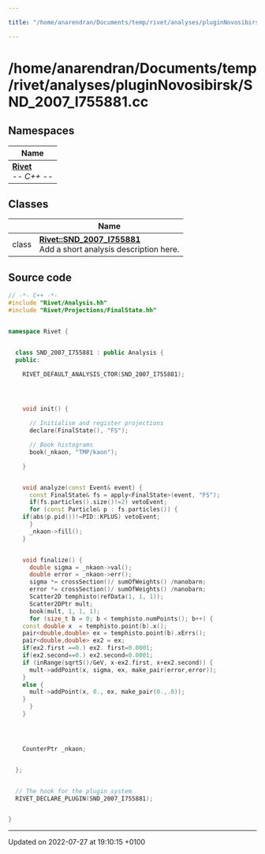 ```yaml
---

title: "/home/anarendran/Documents/temp/rivet/analyses/pluginNovosibirsk/SND_2007_I755881.cc"

---
```


# /home/anarendran/Documents/temp/rivet/analyses/pluginNovosibirsk/SND_2007_I755881.cc



## Namespaces

| Name           |
| -------------- |
| **[Rivet](http://example.org/namespaces/namespacerivet/)** <br>-*- C++ -*-  |

## Classes

|                | Name           |
| -------------- | -------------- |
| class | **[Rivet::SND_2007_I755881](http://example.org/classes/classrivet_1_1snd__2007__i755881/)** <br>Add a short analysis description here.  |




## Source code

```cpp
// -*- C++ -*-
#include "Rivet/Analysis.hh"
#include "Rivet/Projections/FinalState.hh"


namespace Rivet {


  class SND_2007_I755881 : public Analysis {
  public:

    RIVET_DEFAULT_ANALYSIS_CTOR(SND_2007_I755881);




    void init() {

      // Initialise and register projections
      declare(FinalState(), "FS");

      // Book histograms
      book(_nkaon, "TMP/kaon");

    }


    void analyze(const Event& event) {
      const FinalState& fs = apply<FinalState>(event, "FS");
      if(fs.particles().size()!=2) vetoEvent;
      for (const Particle& p : fs.particles()) {
    if(abs(p.pid())!=PID::KPLUS) vetoEvent;
      }
      _nkaon->fill();
    }


    void finalize() {
      double sigma = _nkaon->val();
      double error = _nkaon->err();
      sigma *= crossSection()/ sumOfWeights() /nanobarn;
      error *= crossSection()/ sumOfWeights() /nanobarn;
      Scatter2D temphisto(refData(1, 1, 1));
      Scatter2DPtr mult;
      book(mult, 1, 1, 1);
      for (size_t b = 0; b < temphisto.numPoints(); b++) {
    const double x  = temphisto.point(b).x();
    pair<double,double> ex = temphisto.point(b).xErrs();
    pair<double,double> ex2 = ex;
    if(ex2.first ==0.) ex2. first=0.0001;
    if(ex2.second==0.) ex2.second=0.0001;
    if (inRange(sqrtS()/GeV, x-ex2.first, x+ex2.second)) {
      mult->addPoint(x, sigma, ex, make_pair(error,error));
    }
    else {
      mult->addPoint(x, 0., ex, make_pair(0.,.0));
    }
      }
    }




    CounterPtr _nkaon;


  };


  // The hook for the plugin system
  RIVET_DECLARE_PLUGIN(SND_2007_I755881);


}
```


-------------------------------

Updated on 2022-07-27 at 19:10:15 +0100
